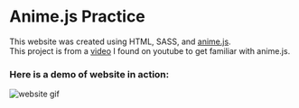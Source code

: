 # Anime.js Practice

This website was created using HTML, SASS, and [anime.js](https://animejs.com/).   
This project is from a [video](https://www.youtube.com/watch?v=WogfLKQHi1A&t=1120s) I found on youtube to get familiar with anime.js.

### Here is a demo of website in action:

![website gif](https://media.giphy.com/media/6G8lEA1xrsyHd92CN7/giphy.gif)